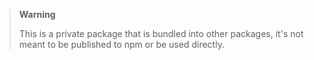 > **Warning**
>
> This is a private package that is bundled into other packages, it's not meant to be published to npm or be used directly.
